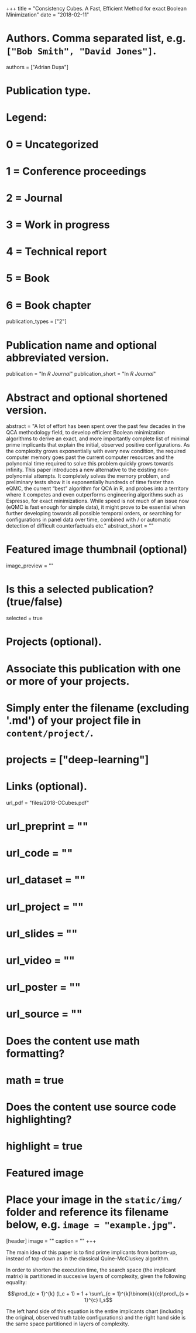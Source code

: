 +++
title = "Consistency Cubes. A Fast, Efficient Method for exact Boolean Minimization"
date = "2018-02-11"

# Authors. Comma separated list, e.g. `["Bob Smith", "David Jones"]`.
authors = ["Adrian Dușa"]

# Publication type.
# Legend:
# 0 = Uncategorized
# 1 = Conference proceedings
# 2 = Journal
# 3 = Work in progress
# 4 = Technical report
# 5 = Book
# 6 = Book chapter
publication_types = ["2"]

# Publication name and optional abbreviated version.
publication = "In *R Journal*"
publication_short = "In *R Journal*"

# Abstract and optional shortened version.
abstract = "A lot of effort has been spent over the past few decades in the QCA methodology field, to develop efficient Boolean minimization algorithms to derive an exact, and more importantly complete list of minimal prime implicants that explain the initial, observed positive configurations. As the complexity grows exponentially with every new condition, the required computer memory goes past the current computer resources and the polynomial time required to solve this problem quickly grows towards infinity. This paper introduces a new alternative to the existing non-polynomial attempts. It completely solves the memory problem, and preliminary tests show it is exponentially hundreds of time faster than eQMC, the current “best” algorithm for QCA in R, and probes into a territory where it competes and even outperforms engineering algorithms such as Espresso, for exact minimizations. While speed is not much of an issue now (eQMC is fast enough for simple data), it might prove to be essential when further developing towards all possible temporal orders, or searching for configurations in panel data over time, combined with / or automatic detection of difficult counterfactuals etc."
abstract_short = ""

# Featured image thumbnail (optional)
image_preview = ""

# Is this a selected publication? (true/false)
selected = true

# Projects (optional).
#   Associate this publication with one or more of your projects.
#   Simply enter the filename (excluding '.md') of your project file in `content/project/`.
# projects = ["deep-learning"]

# Links (optional).
url_pdf = "files/2018-CCubes.pdf"
# url_preprint = ""
# url_code = ""
# url_dataset = ""
# url_project = ""
# url_slides = ""
# url_video = ""
# url_poster = ""
# url_source = ""

# Does the content use math formatting?
# math = true

# Does the content use source code highlighting?
# highlight = true

# Featured image
# Place your image in the `static/img/` folder and reference its filename below, e.g. `image = "example.jpg"`.
[header]
image = ""
caption = ""
+++

The main idea of this paper is to find prime implicants from bottom-up, instead of top-down as in the classical Quine-McCluskey algorithm.

In order to shorten the execution time, the search space (the implicant matrix) is partitioned in succesive layers of complexity, given the following equality:

$$\prod_{c = 1}^{k} (l_c + 1) = 1 + \sum\_{c = 1}^{k}\binom{k}{c}\prod\_{s = 1}^{c} l_s$$

The left hand side of this equation is the entire implicants chart (including the original, observed truth table configurations) and the right hand side is the same space partitioned in layers of complexity.


